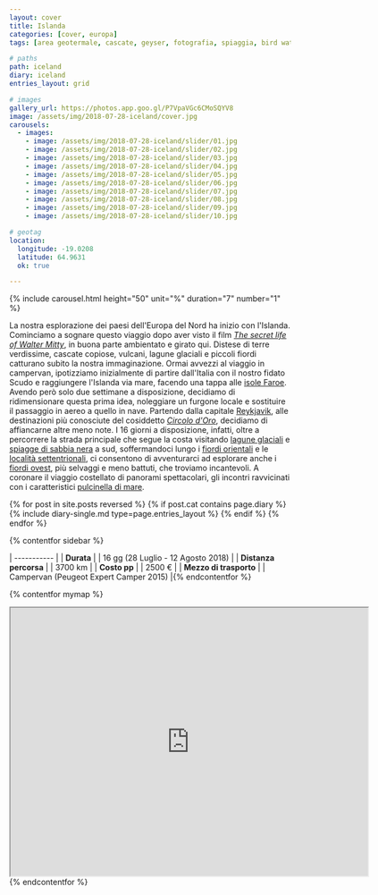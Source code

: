 ```yaml
---
layout: cover
title: Islanda
categories: [cover, europa]
tags: [area geotermale, cascate, geyser, fotografia, spiaggia, bird watching, ghiacciaio, scogliere, fiordi]

# paths
path: iceland
diary: iceland
entries_layout: grid

# images
gallery_url: https://photos.app.goo.gl/P7VpaVGc6CMoSQYV8
image: /assets/img/2018-07-28-iceland/cover.jpg
carousels:
  - images: 
    - image: /assets/img/2018-07-28-iceland/slider/01.jpg
    - image: /assets/img/2018-07-28-iceland/slider/02.jpg
    - image: /assets/img/2018-07-28-iceland/slider/03.jpg
    - image: /assets/img/2018-07-28-iceland/slider/04.jpg
    - image: /assets/img/2018-07-28-iceland/slider/05.jpg
    - image: /assets/img/2018-07-28-iceland/slider/06.jpg
    - image: /assets/img/2018-07-28-iceland/slider/07.jpg
    - image: /assets/img/2018-07-28-iceland/slider/08.jpg
    - image: /assets/img/2018-07-28-iceland/slider/09.jpg
    - image: /assets/img/2018-07-28-iceland/slider/10.jpg

# geotag
location:
  longitude: -19.0208
  latitude: 64.9631
  ok: true

---
```


{% include carousel.html height="50" unit="%" duration="7" number="1" %}

La nostra esplorazione dei paesi dell'Europa del Nord ha inizio con l'Islanda. Cominciamo a sognare questo viaggio dopo aver visto il film [*The secret life of Walter Mitty*](https://it.wikipedia.org/wiki/I_sogni_segreti_di_Walter_Mitty), in buona parte ambientato e girato qui. Distese di terre verdissime, cascate copiose, vulcani, lagune glaciali e piccoli fiordi catturano subito la nostra immaginazione.
Ormai avvezzi al viaggio in campervan, ipotizziamo inizialmente di partire dall'Italia con il nostro fidato Scudo e raggiungere l'Islanda via mare, facendo una tappa alle [isole Faroe](https://it.wikipedia.org/wiki/F%C3%A6r_%C3%98er). Avendo però solo due settimane a disposizione, decidiamo di ridimensionare questa prima idea, noleggiare un furgone locale e sostituire il passaggio in aereo a quello in nave.
Partendo dalla capitale [Reykjavik](https://www.van42.com/2018/08/11/iceland_15-reykjavik.html), alle destinazioni più conosciute del cosiddetto [*Circolo d'Oro*](https://guidetoiceland.is/best-of-iceland/top-9-detours-on-the-golden-circle), decidiamo di affiancarne altre meno note. I 16 giorni a disposizione, infatti, oltre a percorrere la strada principale che segue la costa visitando [lagune glaciali](https://www.van42.com/2018/08/01/iceland_05-skaftafell.html) e [spiagge di sabbia nera](https://www.van42.com/2018/07/31/iceland_04-reynisfjara.html) a sud, soffermandoci lungo i [fiordi orientali](https://www.van42.com/2018/08/02/iceland_06-fiordi-est.html) e le [località settentrionali](https://www.van42.com/2018/08/04/iceland_08-myvatn.html), ci consentono di avventurarci ad esplorare anche i [fiordi ovest](https://www.van42.com/2018/08/06/iceland_10-fiordi-ovest.html), più selvaggi e meno battuti, che troviamo incantevoli. A coronare il viaggio costellato di panorami spettacolari, gli incontri ravvicinati con i caratteristici [pulcinella di mare](https://www.van42.com/2018/08/03/iceland_07-fiordi-est.html).

<div class="entries-{{ page.entries_layout }}">
  {% for post in site.posts reversed %}
    {% if post.cat contains page.diary %}
      {% include diary-single.md type=page.entries_layout %}
    {% endif %}
  {% endfor %}
</div>

{% contentfor sidebar %}

  | ----------- |
  | **Durata**      |
    | 16 gg (28 Luglio - 12 Agosto 2018)   |
    | **Distanza percorsa** |
    | 3700 km |
    | **Costo pp**      |
    | 2500 €  |
    | **Mezzo di trasporto** |
    | Campervan (Peugeot Expert Camper 2015) |{% endcontentfor %}

{% contentfor mymap %}
  <iframe src="https://www.google.com/maps/d/embed?mid=1AVTYS1o5HOrGJoYhK8TJbPP7c07xYo--&ehbc=2E312F" width="640" height="480"></iframe>
{% endcontentfor %}